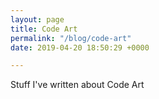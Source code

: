```yaml
---
layout: page
title: Code Art
permalink: "/blog/code-art"
date: 2019-04-20 18:50:29 +0000

---
```

Stuff I've written about Code Art 